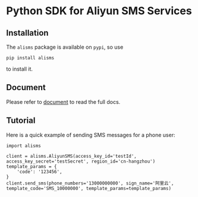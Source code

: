# Python SDK for Aliyun SMS Services

## Installation
The `alisms` package is available on `pypi`, so use  

    pip install alisms

to install it.  

## Document
Please refer to [document](http://aliyun-sms-api.readthedocs.io) to read the full docs.  


## Tutorial
Here is a quick example of sending SMS messages for a phone user:  

    import alisms

    client = alisms.AliyunSMS(access_key_id='testId', access_key_secret='testSecret', region_id='cn-hangzhou')
    template_params = {
        'code': '123456',
    }
    client.send_sms(phone_numbers='13000000000', sign_name='阿里云', template_code='SMS_10000000', template_params=template_params)
